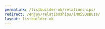 ```yaml
---
permalink: /listbuilder-ok/relationships/
redirect: /enjoy/relationships/iN05SQsB8zs/
layout: listbuilder-ok
---
```

